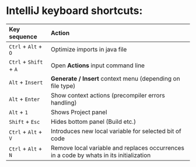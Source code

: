 # IntelliJ keyboard shortcuts:
| Key sequence           | Action                                                                                  |
|:-----------------------|:----------------------------------------------------------------------------------------|
| `Ctrl` + `Alt` + `O`   | Optimize imports in java file                                                           |
| `Ctrl` + `Shift` + `A` | Open **Actions** input command line                                                     |
| `Alt` + `Insert`       | **Generate / Insert** context menu (depending on file type)                             |
| `Alt` + `Enter`        | Show context actions (precompiler errors handling)                                      |
| `Alt` + `1`            | Shows Project panel                                                                     |
| `Shift` + `Esc`        | Hides bottom panel (Build etc.)                                                         |
| `Ctrl` + `Alt` + `V`   | Introduces new local variable for selected bit of code                                  |
| `Ctrl` + `Alt` + `N`   | Remove local variable and replaces occurrences in a code by whats in its initialization |